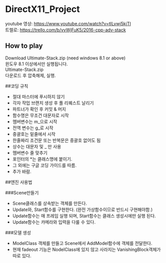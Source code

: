 # DirectX11_Project

youtube 영상: https://www.youtube.com/watch?v=tILvwj5kjTI   
트렐로: https://trello.com/b/vvWjFuK5/2016-cpp-adv-stack

## How to play  
Download Ultimate-Stack.zip  (need windows 8.1 or above)  
윈도우 8.1 이상에서만 실행됩니다.   
Ultimate-Stack.zip  
다운로드 후 압축해제, 실행.  
  

##코딩 규칙
* 절대 마스터에 푸시하지 않기
* 각자 작업 브랜치 생성 후 풀 리퀘스트 날리기
* 파트너가 확인 후 커밋 & 머지
* 함수명은 무조건 대문자로 시작
* 멤버변수는 m_으로 시작
* 전역 변수는 g_로 시작
* 중괄호는 밑줄에서 시작
* 한줄짜리 조건문 또는 반복문은 중괄호 없어도 됨
* 상수는 대문자 및 _ 만 사용
* 멤버변수 줄 맞추기
* 포인터의 *는 클래스명에 붙이기.
* 그 외에는 구글 코딩 가이드를 따름. 
* 추가 바람.


##엔진 사용법  
  
###Scene만들기
* Scene클래스를 상속받는 객체를 만든다.
* Update와, Start함수를 구현한다. (완전 가상함수이므로 반드시 구현해야함.)
* Update함수는 매 프레임 실행 되며, Start함수는 클래스 생성시에만 실행 된다.
* Update함수는 카메라와 입력을 다룰 수 있다.

###모델 생성
* ModelClass 객체를 만들고 Scene에서 AddModel함수에 객체를 전달한다.
* 현재 fadeout 기능은 NodelClass에 있지 않고 사라지는 VanishingBlock객체가 따로 있다.
